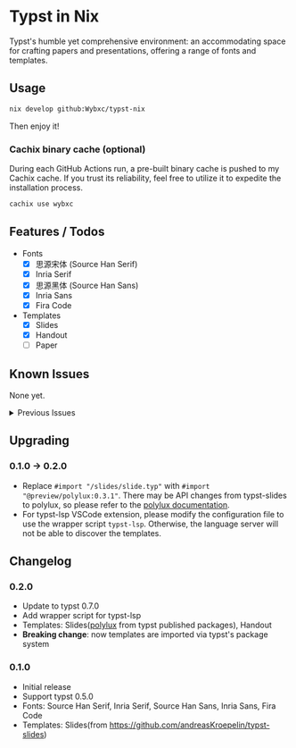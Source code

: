 # Typst in Nix

Typst's humble yet comprehensive environment: an accommodating space for crafting papers and presentations, offering a range of fonts and templates.

## Usage

```sh
nix develop github:Wybxc/typst-nix
```

Then enjoy it!

### Cachix binary cache (optional)

During each GitHub Actions run, a pre-built binary cache is pushed to my Cachix cache. If you trust its reliability, feel free to utilize it to expedite the installation process.

```sh
cachix use wybxc
```

## Features / Todos

- Fonts
  - [x] 思源宋体 (Source Han Serif)
  - [x] Inria Serif
  - [x] 思源黑体 (Source Han Sans)
  - [x] Inria Sans
  - [x] Fira Code
- Templates
  - [x] Slides
  - [x] Handout
  - [ ] Paper

## Known Issues

None yet.

<details>
<summary>Previous Issues</summary>

The following issues used to exist in the previous version of this repository. They have been fixed in 0.2.0.

- Currently, Typst does not have support for adding multiple font paths through environment variables (refer to [typst/typst#100](https://github.com/typst/typst/issues/100)). As a workaround, I have created a wrapper script that adds the font path to the command line arguments. Although this solution is not ideal, it does the job.

- Typst-lsp does not function properly with `TYPST_ROOT`. This issue is documented in [nvarner/typst-lsp#98](https://github.com/nvarner/typst-lsp/issues/98) and [nvarner/typst-lsp#120](https://github.com/nvarner/typst-lsp/issues/120). As a result, the language server fails to discover the templates, leading to the unavailability of the completion feature.

</details>

## Upgrading

### 0.1.0 -> 0.2.0

* Replace `#import "/slides/slide.typ"` with `#import "@preview/polylux:0.3.1"`. There may be API changes from typst-slides to polylux, so please refer to the [polylux documentation](https://andreaskroepelin.github.io/polylux/book/polylux.html).
* For typst-lsp VSCode extension, please modify the configuration file to use the wrapper script `typst-lsp`. Otherwise, the language server will not be able to discover the templates.

## Changelog

### 0.2.0

* Update to typst 0.7.0
* Add wrapper script for typst-lsp
* Templates: Slides([polylux](https://github.com/andreasKroepelin/polylux) from typst published packages), Handout
* **Breaking change**: now templates are imported via typst's package system

### 0.1.0

* Initial release
* Support typst 0.5.0
* Fonts: Source Han Serif, Inria Serif, Source Han Sans, Inria Sans, Fira Code
* Templates: Slides(from https://github.com/andreasKroepelin/typst-slides)
